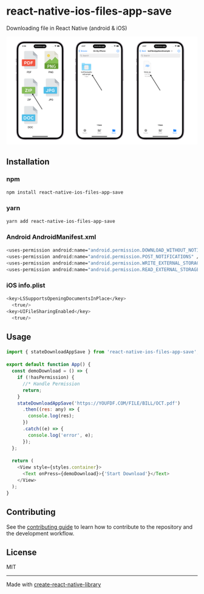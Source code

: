 # react-native-ios-files-app-save

Downloading file in React Native (android & iOS)

![App Screenshot](https://raw.githubusercontent.com/girish54321/DownloadApp/master/appimage.png)

## Installation

### npm

```sh
npm install react-native-ios-files-app-save
```

### yarn

```sh
yarn add react-native-ios-files-app-save
```

### Android AndroidManifest.xml

```sh
<uses-permission android:name="android.permission.DOWNLOAD_WITHOUT_NOTIFICATION" />
<uses-permission android:name="android.permission.POST_NOTIFICATIONS" />
<uses-permission android:name="android.permission.WRITE_EXTERNAL_STORAGE" tools:ignore="ScopedStorage" />
<uses-permission android:name="android.permission.READ_EXTERNAL_STORAGE" />
```

### iOS info.plist

```sh
<key>LSSupportsOpeningDocumentsInPlace</key>
  <true/>
<key>UIFileSharingEnabled</key>
  <true/>
```

## Usage

```js
import { stateDownloadAppSave } from 'react-native-ios-files-app-save';

export default function App() {
  const demoDownload = () => {
    if (!hasPermission) {
      //* Handle Permission
      return;
    }
    stateDownloadAppSave('https://YOUFDF.COM/FILE/BILL/OCT.pdf')
      .then((res: any) => {
        console.log(res);
      })
      .catch((e) => {
        console.log('error', e);
      });
  };

  return (
    <View style={styles.container}>
      <Text onPress={demoDownload}>{'Start Download'}</Text>
    </View>
  );
}
```

## Contributing

See the [contributing guide](CONTRIBUTING.md) to learn how to contribute to the repository and the development workflow.

## License

MIT

---

Made with [create-react-native-library](https://github.com/callstack/react-native-builder-bob)
